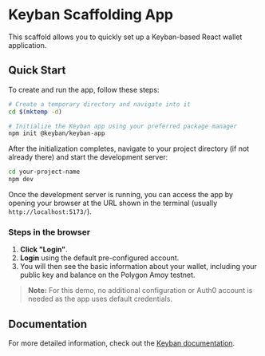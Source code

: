 
# Keyban Scaffolding App

This scaffold allows you to quickly set up a Keyban-based React wallet application.

## Quick Start

To create and run the app, follow these steps:

```bash
# Create a temporary directory and navigate into it
cd $(mktemp -d)

# Initialize the Keyban app using your preferred package manager
npm init @keyban/keyban-app
```

After the initialization completes, navigate to your project directory (if not already there) and start the development server:

```bash
cd your-project-name
npm dev
```

Once the development server is running, you can access the app by opening your browser at the URL shown in the terminal (usually `http://localhost:5173/`).

### Steps in the browser

1. **Click "Login"**.
2. **Login** using the default pre-configured account.
3. You will then see the basic information about your wallet, including your public key and balance on the Polygon Amoy testnet.

> **Note:** For this demo, no additional configuration or Auth0 account is needed as the app uses default credentials.

## Documentation

For more detailed information, check out the [Keyban documentation](https://docs.demo.keyban.io/).
